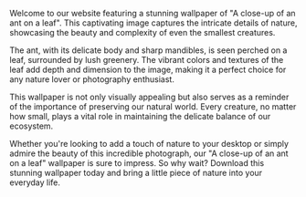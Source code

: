 <!--
Write me content for website with wallpaper "A close-up of an ant on a leaf"
-->

<!--font:Poppins-->

Welcome to our website featuring a stunning wallpaper of "A close-up of an ant on a leaf". This captivating image captures the intricate details of nature, showcasing the beauty and complexity of even the smallest creatures.

The ant, with its delicate body and sharp mandibles, is seen perched on a leaf, surrounded by lush greenery. The vibrant colors and textures of the leaf add depth and dimension to the image, making it a perfect choice for any nature lover or photography enthusiast.

This wallpaper is not only visually appealing but also serves as a reminder of the importance of preserving our natural world. Every creature, no matter how small, plays a vital role in maintaining the delicate balance of our ecosystem.

Whether you're looking to add a touch of nature to your desktop or simply admire the beauty of this incredible photograph, our "A close-up of an ant on a leaf" wallpaper is sure to impress. So why wait? Download this stunning wallpaper today and bring a little piece of nature into your everyday life.

